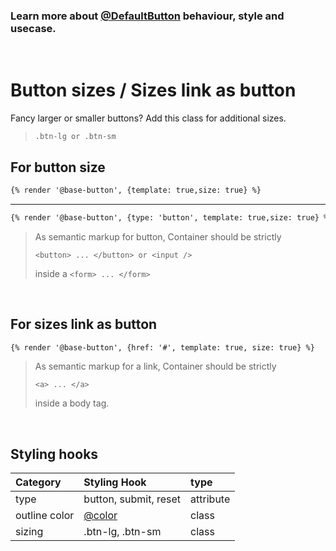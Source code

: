 ### Learn more about [@DefaultButton](/components/detail/default--default) behaviour, style and usecase.

<br>

# Button sizes / Sizes link as button

Fancy larger or smaller buttons? Add this class for additional sizes.

> ```
> .btn-lg or .btn-sm
> ```

## For button size

```html
{% render '@base-button', {template: true,size: true} %}
```

---

```html
{% render '@base-button', {type: 'button', template: true,size: true} %}
```

> As semantic markup for button, Container should be strictly
>
> `<button> ... </button> or <input />`
>
> inside a
> `<form> ... </form>`

<br>

## For sizes link as button

```html
{% render '@base-button', {href: '#', template: true, size: true} %}
```

> As semantic markup for a link, Container should be strictly
>
> `<a> ... </a>`
>
> inside a body tag.

<br>

## Styling hooks

| Category      | Styling Hook          | type      |
| :------------ | :-------------------- | :-------- |
| type          | button, submit, reset | attribute |
| outline color | [@color](/colors)     | class     |
| sizing        | .btn-lg, .btn-sm      | class     |

<br>
<br>
